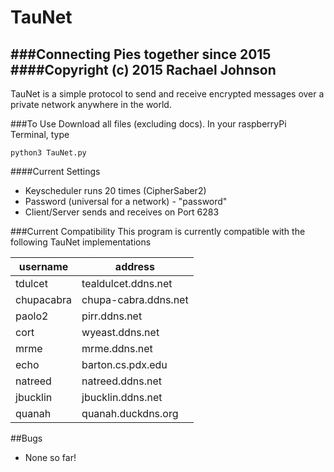 TauNet
=============
###Connecting Pies together since 2015
####Copyright (c) 2015 Rachael Johnson
-----------------------

TauNet is a simple protocol to send and receive encrypted messages over a private network anywhere in the world.

###To Use
Download all files (excluding docs).
In your raspberryPi Terminal, type
```
python3 TauNet.py
```

####Current Settings
- Keyscheduler runs 20 times (CipherSaber2)
- Password (universal for a network) - "password"
- Client/Server sends and receives on Port 6283

###Current Compatibility
This program is currently compatible with the following TauNet implementations

| username    | address              | 
| ----------- | -------------------- |
| tdulcet     | tealdulcet.ddns.net  |
| chupacabra  | chupa-cabra.ddns.net |
| paolo2      | pirr.ddns.net        |
| cort        | wyeast.ddns.net      |
| mrme        | mrme.ddns.net        |
| echo        | barton.cs.pdx.edu    |
| natreed     | natreed.ddns.net     |
| jbucklin    | jbucklin.ddns.net    |
| quanah      | quanah.duckdns.org   |
   
   
##Bugs
- None so far!